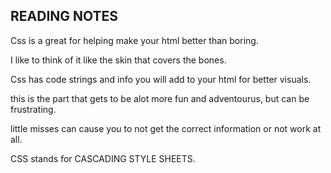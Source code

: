## READING NOTES ##
Css is a great for helping make your html better than boring.

I like to think of it like the skin that covers the bones.

Css has code strings and info you will add to your html for better visuals.

this is the part that gets to be alot more fun and adventourus, but can be frustrating.

little misses can cause you to not get the correct information or not work at all.

CSS stands for CASCADING STYLE SHEETS.

